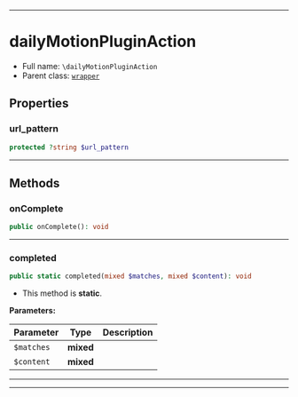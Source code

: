 ***

# dailyMotionPluginAction

* Full name: `\dailyMotionPluginAction`
* Parent class: [`wrapper`](./yxorP/inc/wrapper.md)

## Properties

### url_pattern

```php
protected ?string $url_pattern
```

***

## Methods

### onComplete

```php
public onComplete(): void
```

***

### completed

```php
public static completed(mixed $matches, mixed $content): void
```

* This method is **static**.

**Parameters:**

| Parameter | Type | Description |
|-----------|------|-------------|
| `$matches` | **mixed** |  |
| `$content` | **mixed** |  |

***


***

